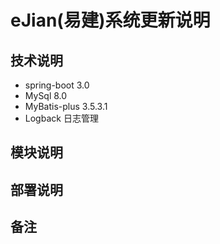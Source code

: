 # eJian(易建)系统更新说明

## 技术说明
- spring-boot 3.0 
- MySql 8.0
- MyBatis-plus 3.5.3.1
- Logback 日志管理
## 模块说明

## 部署说明

## 备注